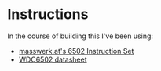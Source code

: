 # Instructions

In the course of building this I've been using:

* [masswerk.at's 6502 Instruction Set](https://www.masswerk.at/6502/6502_instruction_set.html)
* [WDC6502 datasheet](https://eater.net/datasheets/w65c02s.pdf)